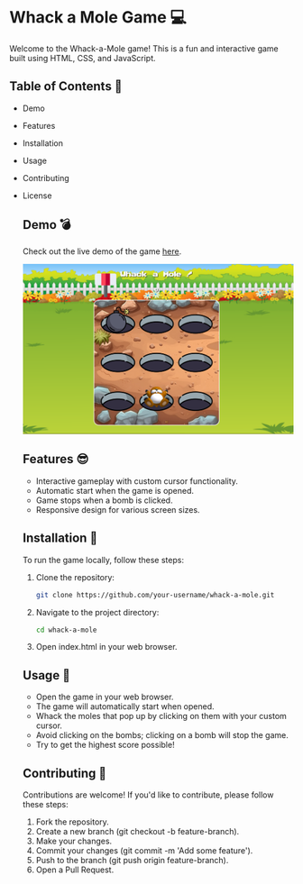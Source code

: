 # Whack a Mole Game :computer:
Welcome to the Whack-a-Mole game! This is a fun and interactive game built using HTML, CSS, and JavaScript.
## Table of Contents :page_with_curl:
- Demo
- Features
- Installation
- Usage
- Contributing
- License
  ## Demo :bomb:
  Check out the live demo of the game [here](https://rad-croquembouche-a10557.netlify.app/).
  
  ![screenshot Whack A Mole game](https://github.com/medhavisahgal/whack-a-mole/blob/master/Whack%20A%20Mole.png)

  ## Features :sunglasses:
  - Interactive gameplay with custom cursor functionality.
  - Automatic start when the game is opened.
  - Game stops when a bomb is clicked.
  - Responsive design for various screen sizes.

  ## Installation :robot:
   To run the game locally, follow these steps:
  1. Clone the repository:
     ```bash
     git clone https://github.com/your-username/whack-a-mole.git
     ```
  2. Navigate to the project directory:
     ```bash
     cd whack-a-mole
     ```
  3. Open index.html in your web browser.
  ## Usage :briefcase:
  - Open the game in your web browser.
  - The game will automatically start when opened.
  - Whack the moles that pop up by clicking on them with your custom cursor.
  - Avoid clicking on the bombs; clicking on a bomb will stop the game.
  - Try to get the highest score possible!
  ## Contributing :love_you_gesture:
  Contributions are welcome! If you'd like to contribute, please follow these steps:
  1. Fork the repository.
  2. Create a new branch (git checkout -b feature-branch).
  3. Make your changes.
  4. Commit your changes (git commit -m 'Add some feature').
  5. Push to the branch (git push origin feature-branch).
  6. Open a Pull Request.
  

     
     
  

  
  
  
